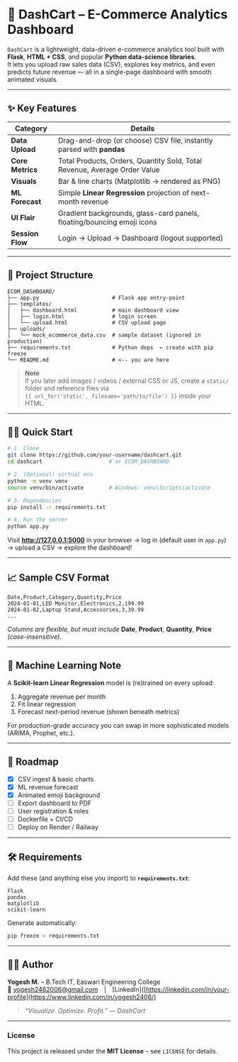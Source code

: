 # 🛒 DashCart – E-Commerce Analytics Dashboard

`DashCart` is a lightweight, data-driven e-commerce analytics tool built with **Flask**, **HTML + CSS**, and popular **Python data-science libraries**.  
It lets you upload raw sales data (CSV), explores key metrics, and even predicts future revenue — all in a single-page dashboard with smooth animated visuals.

---

## ✨ Key Features

| Category | Details |
|----------|---------|
| **Data Upload** | Drag-and-drop (or choose) CSV file, instantly parsed with **pandas** |
| **Core Metrics** | Total Products, Orders, Quantity Sold, Total Revenue, Average Order Value |
| **Visuals** | Bar & line charts (Matplotlib → rendered as PNG) |
| **ML Forecast** | Simple **Linear Regression** projection of next-month revenue |
| **UI Flair** | Gradient backgrounds, glass-card panels, floating/bouncing emoji icons |
| **Session Flow** | Login → Upload → Dashboard (logout supported) |

---

## 📂 Project Structure

```
ECOM_DASHBOARD/
├── app.py                       # Flask app entry-point
├── templates/
│   ├── dashboard.html           # main dashboard view
│   ├── login.html               # login screen
│   └── upload.html              # CSV upload page
├── uploads/
│   └── mock_ecommerce_data.csv  # sample dataset (ignored in production)
├── requirements.txt             # Python deps  ← create with pip freeze
└── README.md                    # <-- you are here
```

> **Note**  
> If you later add images / videos / external CSS or JS, create a `static/` folder and reference files via  
> `{{ url_for('static', filename='path/to/file') }}` inside your HTML.

---

## 🏃‍♂️ Quick Start

```bash
# 1. Clone
git clone https://github.com/your-username/dashcart.git
cd dashcart                     # or ECOM_DASHBOARD

# 2. (Optional) virtual env
python -m venv venv
source venv/bin/activate        # Windows: venv\Scripts\activate

# 3. Dependencies
pip install -r requirements.txt

# 4. Run the server
python app.py
```

Visit **http://127.0.0.1:5000** in your browser → log in (default user in `app.py`) → upload a CSV → explore the dashboard!

---

## 📈 Sample CSV Format

```csv
Date,Product,Category,Quantity,Price
2024-01-01,LED Monitor,Electronics,2,199.99
2024-01-02,Laptop Stand,Accessories,3,39.99
...
```

*Columns are flexible, but must include* **Date**, **Product**, **Quantity**, **Price** *(case-insensitive).*

---

## 🧠 Machine Learning Note

A **Scikit-learn Linear Regression** model is (re)trained on every upload:

1. Aggregate revenue per month  
2. Fit linear regression  
3. Forecast next-period revenue (shown beneath metrics)

For production-grade accuracy you can swap in more sophisticated models (ARIMA, Prophet, etc.).

---

## 📌 Roadmap

- [x] CSV ingest & basic charts  
- [x] ML revenue forecast  
- [x] Animated emoji background  
- [ ] Export dashboard to PDF  
- [ ] User registration & roles  
- [ ] Dockerfile + CI/CD  
- [ ] Deploy on Render / Railway

---

## 🛠 Requirements

Add these (and anything else you import) to **`requirements.txt`**:

```
Flask
pandas
matplotlib
scikit-learn
```

Generate automatically:

```bash
pip freeze > requirements.txt
```

---

## 🙋‍♂️ Author

**Yogesh M.** – B.Tech IT, Easwari Engineering College  
📧 yogesh2462006@gmail.com | [LinkedIn]([https://linkedin.com/in/your-profile](https://www.linkedin.com/in/yogesh2406/)

> _“Visualize. Optimize. Profit.” — DashCart_

---

### License

This project is released under the **MIT License** – see `LICENSE` for details.
